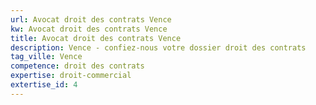 ```yaml
---
url: Avocat droit des contrats Vence
kw: Avocat droit des contrats Vence
title: Avocat droit des contrats Vence
description: Vence - confiez-nous votre dossier droit des contrats
tag_ville: Vence
competence: droit des contrats
expertise: droit-commercial
extertise_id: 4
---
```

